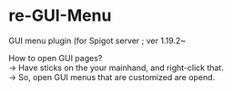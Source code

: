 # re-GUI-Menu
GUI menu plugin (for Spigot server ; ver 1.19.2~  
  
How to open GUI pages?  
-> Have sticks on the your mainhand, and right-click that.  
-> So, open GUI menus that are customized are opend.
